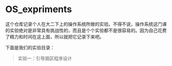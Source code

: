 # OS_expriments
这个仓库记录个人在大二下上的操作系统所做的实验。不得不说，操作系统这门课的实验绝对是非常具有挑战性的，而且是个个实验都不是很容易的。因为自己花费了精力和时间在这上面，所以就把它记录下来吧。

下面是我们的实验目录：

>
>
>实验一：引导扇区程序设计
>
>